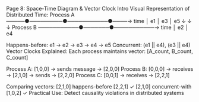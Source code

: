 Page 8: Space-Time Diagram & Vector Clock Intro
Visual Representation of Distributed Time:
Process A  ─────●─────────●───────────●────→ time
                │ e1      │ e3        │ e5
                ↓         ↓           ↓
Process B  ───────────●───────●───────────→ time
                      │ e2    │ e4
                      
Happens-before: e1 → e2 → e3 → e4 → e5
Concurrent: (e1 || e4), (e3 || e4)
Vector Clocks Explained:
Each process maintains vector: [A_count, B_count, C_count]

Process A: [1,0,0] → sends message → [2,0,0]
Process B: [0,0,0] → receives → [2,1,0] → sends → [2,2,0]
Process C: [0,0,1] → receives → [2,2,1]

Comparing vectors:
[2,1,0] happens-before [2,2,1] ✓
[2,1,0] concurrent-with [1,0,2] ✓
Practical Use: Detect causality violations in distributed systems